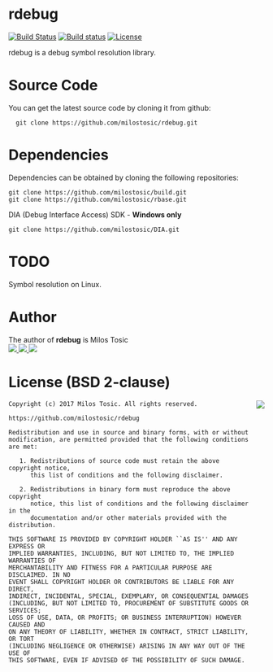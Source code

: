 rdebug
======

[![Build Status](https://travis-ci.org/milostosic/rdebug.svg?branch=master)](https://travis-ci.org/milostosic/rdebug)
[![Build status](https://ci.appveyor.com/api/projects/status/3cmmey9rd8qc512s?svg=true)](https://ci.appveyor.com/project/milostosic/rdebug)
[![License](https://img.shields.io/badge/license-BSD--2%20clause-blue.svg)](https://github.com/milostosic/rdebug/blob/master/LICENSE)

rdebug is a debug symbol resolution library.

Source Code
======

You can get the latest source code by cloning it from github:

      git clone https://github.com/milostosic/rdebug.git 

Dependencies
======

Dependencies can be obtained by cloning the following repositories:

	git clone https://github.com/milostosic/build.git
	git clone https://github.com/milostosic/rbase.git

DIA (Debug Interface Access) SDK - **Windows only**

	git clone https://github.com/milostosic/DIA.git

TODO
======

Symbol resolution on Linux.

Author
======

The author of **rdebug** is Milos Tosic  
[ <img src="https://github.com/milostosic/build/blob/master/img/twitter.png">](https://twitter.com/milostosic)[ <img src="https://github.com/milostosic/build/blob/master/img/linkedin.png">](https://www.linkedin.com/in/milostosic/)[ <img src="https://github.com/milostosic/build/blob/master/img/mail.png">](mailto:milostosic77@gmail.com)  

License (BSD 2-clause)
======

<a href="http://opensource.org/licenses/BSD-2-Clause" target="_blank">
<img align="right" src="http://opensource.org/trademarks/opensource/OSI-Approved-License-100x137.png">
</a>

	Copyright (c) 2017 Milos Tosic. All rights reserved.
	
	https://github.com/milostosic/rdebug
	
	Redistribution and use in source and binary forms, with or without
	modification, are permitted provided that the following conditions are met:
	
	   1. Redistributions of source code must retain the above copyright notice,
	      this list of conditions and the following disclaimer.
	
	   2. Redistributions in binary form must reproduce the above copyright
	      notice, this list of conditions and the following disclaimer in the
	      documentation and/or other materials provided with the distribution.
	
	THIS SOFTWARE IS PROVIDED BY COPYRIGHT HOLDER ``AS IS'' AND ANY EXPRESS OR
	IMPLIED WARRANTIES, INCLUDING, BUT NOT LIMITED TO, THE IMPLIED WARRANTIES OF
	MERCHANTABILITY AND FITNESS FOR A PARTICULAR PURPOSE ARE DISCLAIMED. IN NO
	EVENT SHALL COPYRIGHT HOLDER OR CONTRIBUTORS BE LIABLE FOR ANY DIRECT,
	INDIRECT, INCIDENTAL, SPECIAL, EXEMPLARY, OR CONSEQUENTIAL DAMAGES
	(INCLUDING, BUT NOT LIMITED TO, PROCUREMENT OF SUBSTITUTE GOODS OR SERVICES;
	LOSS OF USE, DATA, OR PROFITS; OR BUSINESS INTERRUPTION) HOWEVER CAUSED AND
	ON ANY THEORY OF LIABILITY, WHETHER IN CONTRACT, STRICT LIABILITY, OR TORT
	(INCLUDING NEGLIGENCE OR OTHERWISE) ARISING IN ANY WAY OUT OF THE USE OF
	THIS SOFTWARE, EVEN IF ADVISED OF THE POSSIBILITY OF SUCH DAMAGE. 
